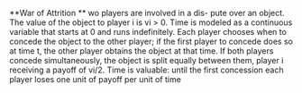 **War of Attrition
**
wo players are involved in a dis-
pute over an object. The value of the object to player i is vi > 0. Time
is modeled as a continuous variable that starts at 0 and runs indefinitely.
Each player chooses when to concede the object to the other player; if
the first player to concede does so at time t, the other player obtains the
object at that time. If both players concede simultaneously, the object
is split equally between them, player i receiving a payoff of vi/2. Time
is valuable: until the first concession each player loses one unit of payoff
per unit of time
